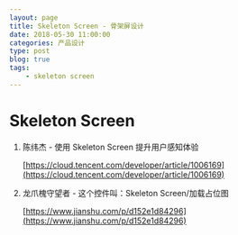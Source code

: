 ```yaml
---
layout: page
title: Skeleton Screen - 骨架屏设计
date: 2018-05-30 11:00:00
categories: 产品设计
type: post
blog: true
tags: 
    - skeleton screen
---
```

# Skeleton Screen
<!-- more -->
1. 陈纬杰 - 使用 Skeleton Screen 提升用户感知体验

    [https://cloud.tencent.com/developer/article/1006169](https://cloud.tencent.com/developer/article/1006169)

2. 龙爪槐守望者 - 这个控件叫：Skeleton Screen/加载占位图

    [https://www.jianshu.com/p/d152e1d84296](https://www.jianshu.com/p/d152e1d84296)